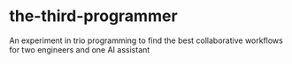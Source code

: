 # the-third-programmer
An experiment in trio programming to find the best collaborative workflows for two engineers and one AI assistant
